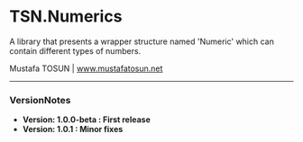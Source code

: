 # TSN.Numerics

A library that presents a wrapper structure named 'Numeric' which can contain different types of numbers.

Mustafa TOSUN | www.mustafatosun.net

<hr/>

### VersionNotes
* <b>Version: 1.0.0-beta<b/>	: First release
* <b>Version: 1.0.1<b/>			: Minor fixes